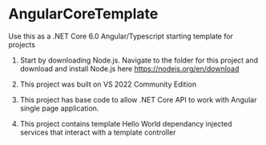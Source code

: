 # AngularCoreTemplate
Use this as a .NET Core 6.0 Angular/Typescript starting template for projects

1. Start by downloading Node.js. Navigate to the folder for this project and download and install Node.js here https://nodejs.org/en/download

2. This project was built on VS 2022 Community Edition

3. This project has base code to allow .NET Core API to work with Angular single page application.

4. This project contains template Hello World dependancy injected services that interact with a template controller



